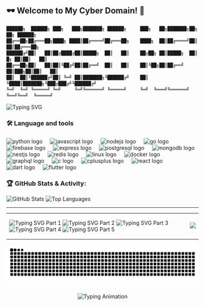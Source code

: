 ## 🕶️ Welcome to My Cyber Domain! 👾

```ascii
██████╗  ██████╗ ███╗   ███╗███████╗ ██████╗     ███╗   ██╗███████╗██╗    ██╗ ██████╗ 
██╔══██╗██╔═══██╗████╗ ████║██╔════╝██╔═══██╗    ████╗  ██║██╔════╝██║    ██║██╔═══██╗
██████╔╝██║   ██║██╔████╔██║█████╗  ██║   ██║    ██╔██╗ ██║█████╗  ██║ █╗ ██║██║   ██║
██╔══██╗██║   ██║██║╚██╔╝██║██╔══╝  ██║   ██║    ██║╚██╗██║██╔══╝  ██║███╗██║██║   ██║
██║  ██║╚██████╔╝██║ ╚═╝ ██║███████╗╚██████╔╝    ██║ ╚████║███████╗╚███╔███╔╝╚██████╔╝
╚═╝  ╚═╝ ╚═════╝ ╚═╝     ╚═╝╚══════╝ ╚═════╝     ╚═╝  ╚═══╝╚══════╝ ╚══╝╚══╝  ╚═════╝
```

<p align="left">
  <img src="https://readme-typing-svg.demolab.com?font=monospace&size=17&duration=3000&pause=1000&color=ff00ff&center=false&vCenter=true&width=800&lines=┌──(user㉿romeo)-[~];└─\$+Hello,+World!+I'm+Romeo+Newo;└─\$+🚀+Passionate+Software+Engineer+&+Full-Stack+Developer;└─\$+Welcome+to+my+GitHub+Profile!" alt="Typing SVG" />
</p>






<h3 align="left">🛠 Language and tools</h3>

###

<div align="left">
  <img src="https://cdn.jsdelivr.net/gh/devicons/devicon/icons/python/python-original.svg" height="40" alt="python logo"  />
  <img width="12" />
  <img src="https://cdn.jsdelivr.net/gh/devicons/devicon/icons/javascript/javascript-original.svg" height="40" alt="javascript logo"  />
  <img width="12" />
  <img src="https://cdn.jsdelivr.net/gh/devicons/devicon/icons/nodejs/nodejs-original.svg" height="40" alt="nodejs logo"  />
  <img width="12" />
  <img src="https://cdn.jsdelivr.net/gh/devicons/devicon/icons/go/go-original-wordmark.svg" height="40" alt="go logo"  />
  <img width="12" />
  <img src="https://cdn.jsdelivr.net/gh/devicons/devicon/icons/firebase/firebase-plain-wordmark.svg" height="40" alt="firebase logo"  />
  <img width="12" />
  <img src="https://cdn.jsdelivr.net/gh/devicons/devicon/icons/express/express-original.svg" height="40" alt="express logo"  />
  <img width="12" />
  <img src="https://cdn.jsdelivr.net/gh/devicons/devicon/icons/postgresql/postgresql-original.svg" height="40" alt="postgresql logo"  />
  <img width="12" />
  <img src="https://cdn.jsdelivr.net/gh/devicons/devicon/icons/mongodb/mongodb-original.svg" height="40" alt="mongodb logo"  />
  <img src="https://cdn.jsdelivr.net/gh/devicons/devicon/icons/nestjs/nestjs-original.svg" height="40" alt="nestjs logo"  />
  <img width="12" />
  <img src="https://cdn.jsdelivr.net/gh/devicons/devicon/icons/redis/redis-original.svg" height="40" alt="redis logo"  />
  <img width="12" />
  <img src="https://cdn.jsdelivr.net/gh/devicons/devicon/icons/linux/linux-original.svg" height="40" alt="linux logo"  />
  <img width="12" />
  <img src="https://cdn.jsdelivr.net/gh/devicons/devicon/icons/docker/docker-original.svg" height="40" alt="docker logo"  />
  <img width="12" />
  <img src="https://cdn.jsdelivr.net/gh/devicons/devicon/icons/graphql/graphql-plain.svg" height="40" alt="graphql logo"  />
  <img width="12" />
  <img src="https://cdn.jsdelivr.net/gh/devicons/devicon/icons/c/c-original.svg" height="40" alt="c logo"  />
  <img width="12" />
  <img src="https://cdn.jsdelivr.net/gh/devicons/devicon/icons/cplusplus/cplusplus-original.svg" height="40" alt="cplusplus logo"  />
  <img width="12" />
  <img src="https://cdn.jsdelivr.net/gh/devicons/devicon/icons/react/react-original.svg" height="40" alt="react logo"  />
  <img width="12" />
  <img src="https://cdn.jsdelivr.net/gh/devicons/devicon/icons/dart/dart-original.svg" height="40" alt="dart logo"  />
  <img width="12" />
  <img src="https://cdn.jsdelivr.net/gh/devicons/devicon/icons/flutter/flutter-original.svg" height="40" alt="flutter logo"  />
</div>


### 🏆 GitHub Stats & Activity:
![GitHub Stats](https://github-readme-stats.vercel.app/api?username=romeonewo&show_icons=true&theme=radical)
![Top Languages](https://github-readme-stats.vercel.app/api/top-langs/?username=romeonewo&layout=compact&theme=radical)

---


<table>
  <tr>
    <!-- Left: Typing Animation (Code Simulation) -->
       <td>
     <p align="left">
  <!-- Part 1 -->
  <img src="https://readme-typing-svg.demolab.com?font=monospace&size=13&duration=3000&pause=1500&color=ff00ff&center=false&vCenter=true&width=500&lines=from+flask+import+Flask,+jsonify%0Aapp+%3D+Flask(__name__)" alt="Typing SVG Part 1" />
  
  <!-- Part 2 -->
  <img src="https://readme-typing-svg.demolab.com?font=monospace&size=13&duration=4000&pause=700&color=ff00ff&center=false&vCenter=true&width=500&lines=%40app.route(%27%2F%27)%0Adef+home()%3A%0A++++return+jsonify(%7B%27message%27%3A+%27Welcome+to+the+API%21%27%7D)" alt="Typing SVG Part 2" />
  
  <!-- Part 3 -->
  <img src="https://readme-typing-svg.demolab.com?font=monospace&size=13&duration=5000&pause=500&color=ff00ff&center=false&vCenter=true&width=500&lines=%40app.route(%27%2Fusers%27)%0Adef+get_users()%3A%0A++++users+%3D+%5B%7B%27id%27%3A+1%2C+%27name%27%3A+%27Alice%27%7D%2C+%7B%27id%27%3A+2%2C+%27name%27%3A+%27Bob%27%7D%5D%0A++++return+jsonify(users)" alt="Typing SVG Part 3" />
  
  <!-- Part 4 -->
  <img src="https://readme-typing-svg.demolab.com?font=monospace&size=13&duration=6000&pause=300&color=ff00ff&center=false&vCenter=true&width=500&lines=%40app.route(%27%2Fuser%2F%3Cint%3Auser_id%3E%27)%0Adef+get_user(user_id)%3A%0A++++users+%3D+%7B1%3A+%7B%27name%27%3A+%27Alice%27%7D%2C+2%3A+%7B%27name%27%3A+%27Bob%27%7D%7D%0A++++return+jsonify(users.get(user_id%2C+%7B%27error%27%3A+%27User+not+found%27%7D))" alt="Typing SVG Part 4" />
  
  <!-- Part 5 -->
  <img src="https://readme-typing-svg.demolab.com?font=monospace&size=13&duration=7000&pause=100&color=ff00ff&center=false&vCenter=true&width=500&lines=if+__name__+%3D%3D+%27__main__%27%3A%0A++++app.run(debug%3DTrue)" alt="Typing SVG Part 5" />
</p>




   
   <td>
      <p align="right">
        <img src="https://i.pinimg.com/originals/69/d2/8c/69d28cb69a870c8ebee0149f7d9fd7a5.gif" width="300px"/>
      </p>
    </td>
  </tr>
</table>




![Snake animation](https://github.com/romeonewo/romeonewo/blob/output/snake.svg)




<div align="center">
  <img src="https://readme-typing-svg.herokuapp.com?font=Fira+Code&size=24&duration=3000&pause=1000&width=500&lines=⚡+Hack+the+Code,+Build+the+Future+⚡&repeat=true&center=true" alt="Typing Animation" />
</div>
